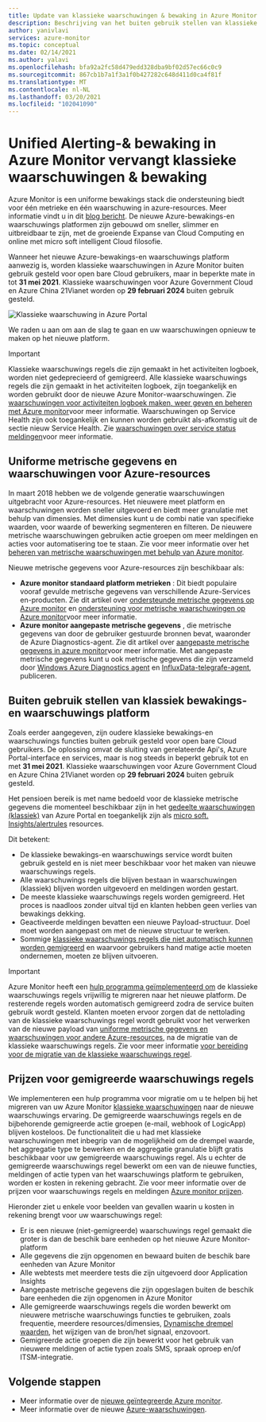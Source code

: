 ```yaml
---
title: Update van klassieke waarschuwingen & bewaking in Azure Monitor
description: Beschrijving van het buiten gebruik stellen van klassieke bewakings Services en-functionaliteit, eerder weer gegeven in Azure Portal onder waarschuwingen (klassiek).
author: yanivlavi
services: azure-monitor
ms.topic: conceptual
ms.date: 02/14/2021
ms.author: yalavi
ms.openlocfilehash: bfa92a2fc58d479edd328dba9bf02d57ec66c0c9
ms.sourcegitcommit: 867cb1b7a1f3a1f0b427282c648d411d0ca4f81f
ms.translationtype: MT
ms.contentlocale: nl-NL
ms.lasthandoff: 03/20/2021
ms.locfileid: "102041090"
---
```

# <a name="unified-alerting--monitoring-in-azure-monitor-replaces-classic-alerting--monitoring"></a>Unified Alerting-& bewaking in Azure Monitor vervangt klassieke waarschuwingen & bewaking

Azure Monitor is een uniforme bewakings stack die ondersteuning biedt voor één metrieke en één waarschuwing in azure-resources. Meer informatie vindt u in dit [blog bericht](https://azure.microsoft.com/blog/new-full-stack-monitoring-capabilities-in-azure-monitor/). De nieuwe Azure-bewakings-en waarschuwings platformen zijn gebouwd om sneller, slimmer en uitbreidbaar te zijn, met de groeiende Expanse van Cloud Computing en online met micro soft intelligent Cloud filosofie.

Wanneer het nieuwe Azure-bewakings-en waarschuwings platform aanwezig is, worden klassieke waarschuwingen in Azure Monitor buiten gebruik gesteld voor open bare Cloud gebruikers, maar in beperkte mate in tot **31 mei 2021**. Klassieke waarschuwingen voor Azure Government Cloud en Azure China 21Vianet worden op **29 februari 2024** buiten gebruik gesteld.

 ![Klassieke waarschuwing in Azure Portal](media/monitoring-classic-retirement/monitor-alert-screen2.png) 

We raden u aan om aan de slag te gaan en uw waarschuwingen opnieuw te maken op het nieuwe platform.

> [!IMPORTANT]
> Klassieke waarschuwings regels die zijn gemaakt in het activiteiten logboek, worden niet gedeprecieerd of gemigreerd. Alle klassieke waarschuwings regels die zijn gemaakt in het activiteiten logboek, zijn toegankelijk en worden gebruikt door de nieuwe Azure Monitor-waarschuwingen. Zie [waarschuwingen voor activiteiten logboek maken, weer geven en beheren met Azure monitor](./alerts-activity-log.md)voor meer informatie. Waarschuwingen op Service Health zijn ook toegankelijk en kunnen worden gebruikt als-afkomstig uit de sectie nieuw Service Health. Zie [waarschuwingen over service status meldingen](../../service-health/alerts-activity-log-service-notifications-portal.md)voor meer informatie.

## <a name="unified-metrics-and-alerts-for-azure-resources"></a>Uniforme metrische gegevens en waarschuwingen voor Azure-resources

In maart 2018 hebben we de volgende generatie waarschuwingen uitgebracht voor Azure-resources. Het nieuwere meet platform en waarschuwingen worden sneller uitgevoerd en biedt meer granulatie met behulp van dimensies. Met dimensies kunt u de combi natie van specifieke waarden, voor waarde of bewerking segmenteren en filteren. De nieuwere metrische waarschuwingen gebruiken actie groepen om meer meldingen en acties voor automatisering toe te staan. Zie voor meer informatie over het [beheren van metrische waarschuwingen met behulp van Azure monitor](./alerts-metric.md).

Nieuwe metrische gegevens voor Azure-resources zijn beschikbaar als:

- **Azure monitor standaard platform metrieken** : Dit biedt populaire vooraf gevulde metrische gegevens van verschillende Azure-Services en-producten. Zie dit artikel over [ondersteunde metrische gegevens op Azure monitor](./alerts-metric-near-real-time.md#metrics-and-dimensions-supported) en [ondersteuning voor metrische waarschuwingen op Azure monitor](./alerts-metric-overview.md#supported-resource-types-for-metric-alerts)voor meer informatie.
- **Azure monitor aangepaste metrische gegevens** , die metrische gegevens van door de gebruiker gestuurde bronnen bevat, waaronder de Azure Diagnostics-agent. Zie dit artikel over [aangepaste metrische gegevens in azure monitor](../essentials/metrics-custom-overview.md)voor meer informatie. Met aangepaste metrische gegevens kunt u ook metrische gegevens die zijn verzameld door [Windows Azure Diagnostics agent](../essentials/collect-custom-metrics-guestos-resource-manager-vm.md) en [InfluxData-telegrafe-agent](../essentials/collect-custom-metrics-linux-telegraf.md), publiceren.

## <a name="retirement-of-classic-monitoring-and-alerting-platform"></a>Buiten gebruik stellen van klassiek bewakings-en waarschuwings platform

Zoals eerder aangegeven, zijn oudere klassieke bewakings-en waarschuwings functies buiten gebruik gesteld voor open bare Cloud gebruikers. De oplossing omvat de sluiting van gerelateerde Api's, Azure Portal-interface en services, maar is nog steeds in beperkt gebruik tot en met **31 mei 2021**. Klassieke waarschuwingen voor Azure Government Cloud en Azure China 21Vianet worden op **29 februari 2024** buiten gebruik gesteld.

Het pensioen bereik is met name bedoeld voor de klassieke metrische gegevens die momenteel beschikbaar zijn in het [gedeelte waarschuwingen (klassiek)](./alerts-classic.overview.md) van Azure Portal en toegankelijk zijn als [micro soft. Insights/alertrules](/rest/api/monitor/alertrules) resources.

Dit betekent:

- De klassieke bewakings-en waarschuwings service wordt buiten gebruik gesteld en is niet meer beschikbaar voor het maken van nieuwe waarschuwings regels.
- Alle waarschuwings regels die blijven bestaan in waarschuwingen (klassiek) blijven worden uitgevoerd en meldingen worden gestart.
- De meeste klassieke waarschuwings regels worden gemigreerd. Het proces is naadloos zonder uitval tijd en klanten hebben geen verlies van bewakings dekking.
- Geactiveerde meldingen bevatten een nieuwe Payload-structuur. Doel moet worden aangepast om met de nieuwe structuur te werken.
- Sommige [klassieke waarschuwings regels die niet automatisch kunnen worden gemigreerd](alerts-understand-migration.md#manually-migrating-classic-alerts-to-newer-alerts) en waarvoor gebruikers hand matige actie moeten ondernemen, moeten ze blijven uitvoeren.

> [!IMPORTANT]
> Azure Monitor heeft een [hulp programma geïmplementeerd om](alerts-using-migration-tool.md) de klassieke waarschuwings regels vrijwillig te migreren naar het nieuwe platform. De resterende regels worden automatisch gemigreerd zodra de service buiten gebruik wordt gesteld. Klanten moeten ervoor zorgen dat de nettolading van de klassieke waarschuwings regel wordt gebruikt voor het verwerken van de nieuwe payload van [uniforme metrische gegevens en waarschuwingen voor andere Azure-resources](#unified-metrics-and-alerts-for-azure-resources), na de migratie van de klassieke waarschuwings regels. Zie voor meer informatie [voor bereiding voor de migratie van de klassieke waarschuwings regel](alerts-prepare-migration.md).

## <a name="pricing-for-migrated-alert-rules"></a>Prijzen voor gemigreerde waarschuwings regels

We implementeren een hulp programma voor migratie om u te helpen bij het migreren van uw Azure Monitor [klassieke waarschuwingen](./alerts-classic.overview.md) naar de nieuwe waarschuwings ervaring. De gemigreerde waarschuwings regels en de bijbehorende gemigreerde actie groepen (e-mail, webhook of LogicApp) blijven kosteloos. De functionaliteit die u had met klassieke waarschuwingen met inbegrip van de mogelijkheid om de drempel waarde, het aggregatie type te bewerken en de aggregatie granulatie blijft gratis beschikbaar voor uw gemigreerde waarschuwings regel. Als u echter de gemigreerde waarschuwings regel bewerkt om een van de nieuwe functies, meldingen of actie typen van het waarschuwings platform te gebruiken, worden er kosten in rekening gebracht. Zie voor meer informatie over de prijzen voor waarschuwings regels en meldingen [Azure monitor prijzen](https://azure.microsoft.com/pricing/details/monitor/).

Hieronder ziet u enkele voor beelden van gevallen waarin u kosten in rekening brengt voor uw waarschuwings regel:

- Er is een nieuwe (niet-gemigreerde) waarschuwings regel gemaakt die groter is dan de beschik bare eenheden op het nieuwe Azure Monitor-platform
- Alle gegevens die zijn opgenomen en bewaard buiten de beschik bare eenheden van Azure Monitor
- Alle webtests met meerdere tests die zijn uitgevoerd door Application Insights
- Aangepaste metrische gegevens die zijn opgeslagen buiten de beschik bare eenheden die zijn opgenomen in Azure Monitor
- Alle gemigreerde waarschuwings regels die worden bewerkt om nieuwere metrische waarschuwings functies te gebruiken, zoals frequentie, meerdere resources/dimensies, [Dynamische drempel waarden](../alerts/alerts-dynamic-thresholds.md), het wijzigen van de bron/het signaal, enzovoort.
- Gemigreerde actie groepen die zijn bewerkt voor het gebruik van nieuwere meldingen of actie typen zoals SMS, spraak oproep en/of ITSM-integratie.

## <a name="next-steps"></a>Volgende stappen

* Meer informatie over de [nieuwe geïntegreerde Azure monitor](../overview.md).
* Meer informatie over de nieuwe [Azure-waarschuwingen](./alerts-overview.md).